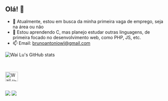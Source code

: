 ## Olá! 👋

- 🔭 Atualmente, estou em busca da minha primeira vaga de emprego, seja na área ou não
- 🌱 Estou aprendendo C, mas planejo estudar outras linguagens, de primeira focado no desenvolvimento web, como PHP, JS, etc.
- 📫 Email: brunoantoniowl@gmail.com

![Wai Lu's GitHub stats](https://github-readme-stats.vercel.app/api?username=brunowl-dev&show_icons=true&theme=default)
##
<div style="display: inline_block"><br>
  <img align="center" alt="WaiLu-C" height="30" width="40" src="https://cdn.jsdelivr.net/gh/devicons/devicon@latest/icons/c/c-original.svg">
</div>

##
<div> 
  <a href = "mailto:brunoantoniowl@gmail.com"><img src="https://img.shields.io/badge/-Gmail-%23333?style=for-the-badge&logo=gmail&logoColor=white" target="_blank"></a>
  <a href="https://www.linkedin.com/in/bruno-wai-lu-981443277/" target="_blank"><img src="https://img.shields.io/badge/-LinkedIn-%230077B5?style=for-the-badge&logo=linkedin&logoColor=white" target="_blank"></a> 
</div>
